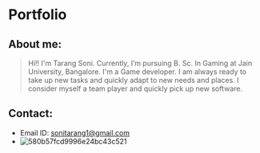 # Portfolio

## About me:
>Hi!! I'm Tarang Soni. Currently, I’m pursuing B. Sc. In Gaming at Jain University, Bangalore. I'm a Game developer. I am always ready to take up new tasks and quickly adapt to new needs and places. I consider myself a team player and quickly pick up new software.

## Contact:
* Email ID: sonitarang1@gmail.com
* ![580b57fcd9996e24bc43c521](https://user-images.githubusercontent.com/83337255/156588541-c3009b1d-cc73-4d0a-8022-68931c183878.png)
